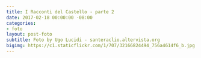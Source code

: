 ```yaml
---
title: I Racconti del Castello - parte 2
date: 2017-02-18 00:00:00 -08:00
categories:
- foto
layout: post-foto
subtitle: Foto by Ugo Lucidi - santeraclio.altervista.org
bigimg: https://c1.staticflickr.com/1/707/32166824494_756a4614f6_b.jpg
---
```


<div class="flickr-album-contaier" data-photoset="72157678956745580"></div>
